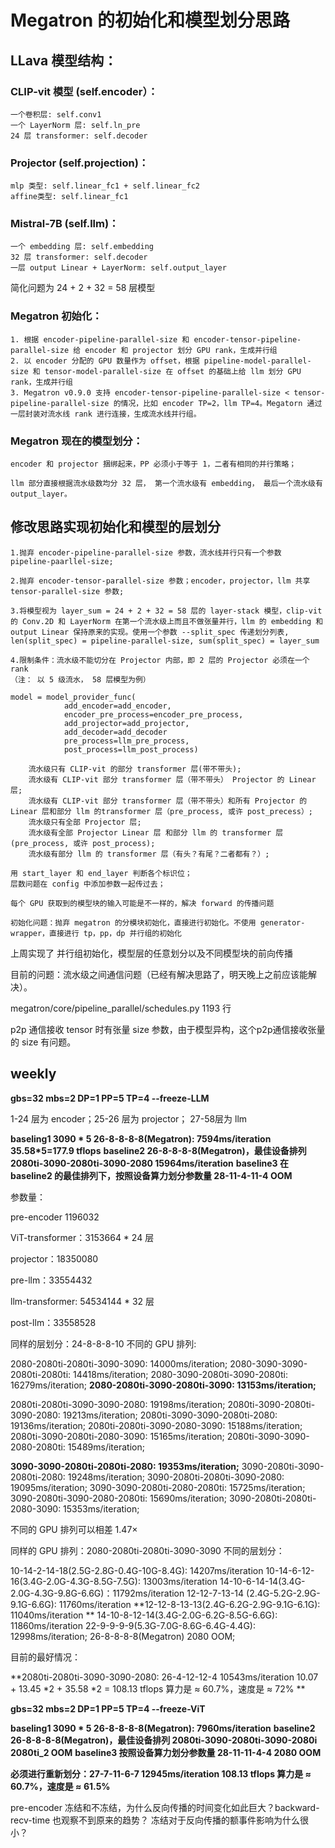# Megatron 的初始化和模型划分思路




## LLava 模型结构：

### CLIP-vit 模型 (self.encoder）：
    一个卷积层: self.conv1
    一个 LayerNorm 层: self.ln_pre
    24 层 transformer: self.decoder

### Projector (self.projection)：
    mlp 类型: self.linear_fc1 + self.linear_fc2
    affine类型: self.linear_fc1

### Mistral-7B (self.llm)：
    一个 embedding 层: self.embedding
    32 层 transformer: self.decoder
    一层 output Linear + LayerNorm: self.output_layer

简化问题为 24 + 2 + 32 = 58 层模型

### Megatron 初始化：
    1. 根据 encoder-pipeline-parallel-size 和 encoder-tensor-pipeline-parallel-size 给 encoder 和 projector 划分 GPU rank，生成并行组
    2. 以 encoder 分配的 GPU 数量作为 offset，根据 pipeline-model-parallel-size 和 tensor-model-parallel-size 在 offset 的基础上给 llm 划分 GPU rank，生成并行组
    3. Megatron v0.9.0 支持 encoder-tensor-pipeline-parallel-size < tensor-pipeline-parallel-size 的情况，比如 encoder TP=2，llm TP=4。Megatorn 通过一层封装对流水线 rank 进行连接，生成流水线并行组。

### Megatron 现在的模型划分：
    encoder 和 projector 捆绑起来，PP 必须小于等于 1，二者有相同的并行策略；
    
    llm 部分直接根据流水级数均分 32 层， 第一个流水级有 embedding， 最后一个流水级有 output_layer。

## 修改思路实现初始化和模型的层划分

    1.抛弃 encoder-pipeline-parallel-size 参数，流水线并行只有一个参数 pipeline-paarllel-size;
    
    2.抛弃 encoder-tensor-parallel-size 参数；encoder，projector，llm 共享 tensor-parallel-size 参数;
    
    3.将模型视为 layer_sum = 24 + 2 + 32 = 58 层的 layer-stack 模型，clip-vit 的 Conv.2D 和 LayerNorm 在第一个流水级上而且不做张量并行，llm 的 embedding 和 output Linear 保持原来的实现。使用一个参数 --split_spec 传递划分列表, len(split_spec) = pipeline-parallel-size, sum(split_spec) = layer_sum
    
    4.限制条件：流水级不能切分在 Projector 内部，即 2 层的 Projector 必须在一个 rank
    （注： 以 5 级流水， 58 层模型为例）
    
    model = model_provider_func(
                add_encoder=add_encoder,
                encoder_pre_process=encoder_pre_process,
                add_projector=add_projector,
                add_decoder=add_decoder
                pre_process=llm_pre_process,
                post_process=llm_post_process)
    
        流水级只有 CLIP-vit 的部分 transformer 层(带不带头);
        流水级有 CLIP-vit 部分 transformer 层（带不带头） Projector 的 Linear 层;
        流水级有 CLIP-vit 部分 transformer 层（带不带头）和所有 Projector 的 Linear 层和部分 llm 的transformer 层（pre_process, 或许 post_precess）;
        流水级只有全部 Projector 层;
        流水级有全部 Projector Linear 层 和部分 llm 的 transformer 层(pre_process, 或许 post_process);
        流水级有部分 llm 的 transformer 层（有头？有尾？二者都有？）;
    
    用 start_layer 和 end_layer 判断各个标识位；
    层数问题在 config 中添加参数一起传过去；
    
    每个 GPU 获取到的模型块的输入可能是不一样的，解决 forward 的传播问题
    
    初始化问题：抛弃 megatron 的分模块初始化，直接进行初始化。不使用 generator-wrapper，直接进行 tp，pp，dp 并行组的初始化

上周实现了 并行组初始化，模型层的任意划分以及不同模型块的前向传播



目前的问题：流水级之间通信问题（已经有解决思路了，明天晚上之前应该能解决）。

megatron/core/pipeline_parallel/schedules.py 1193 行

p2p 通信接收 tensor 时有张量 size 参数，由于模型异构，这个p2p通信接收张量的 size 有问题。
    


## weekly

**gbs=32    mbs=2    DP=1    PP=5    TP=4     --freeze-LLM**

1-24 层为 encoder；25-26 层为 projector； 27-58层为 llm

**baseling1  3090 * 5  26-8-8-8-8(Megatron):     7594ms/iteration      35.58*5=177.9 tflops**
**baseline2   26-8-8-8-8(Megatron)，最佳设备排列 2080ti-3090-2080ti-3090-2080     15964ms/iteration** 
**baseline3   在 baseline2 的最佳排列下，按照设备算力划分参数量 28-11-4-11-4     OOM**   

参数量：

pre-encoder 1196032

ViT-transformer：3153664 * 24 层

projector：18350080

pre-llm：33554432

llm-transformer: 54534144 * 32 层

post-llm：33558528



同样的层划分：24-8-8-8-10
不同的 GPU 排列:

2080-2080ti-2080ti-3090-3090: 14000ms/iteration;
2080-3090-3090-2080ti-2080ti: 14418ms/iteration; 
2080-3090-2080ti-3090-2080ti: 16279ms/iteration;
**2080-2080ti-3090-2080ti-3090: 13153ms/iteration;**

2080ti-2080ti-3090-3090-2080: 19198ms/iteration;
2080ti-3090-2080ti-3090-2080: 19213ms/iteration;
2080ti-3090-3090-2080ti-2080: 19136ms/iteration;
2080ti-2080ti-3090-2080-3090: 15188ms/iteration;
2080ti-3090-2080ti-2080-3090: 15165ms/iteration;
2080ti-3090-3090-2080-2080ti: 15489ms/iteration;

**3090-3090-2080ti-2080ti-2080: 19353ms/iteration;**
3090-2080ti-3090-2080ti-2080: 19248ms/iteration;
3090-2080ti-2080ti-3090-2080:  19095ms/iteration;
3090-3090-2080ti-2080-2080ti: 15725ms/iteration;
3090-2080ti-3090-2080-2080ti: 15690ms/iteration;
3090-2080ti-2080ti-2080-3090: 15353ms/iteration;

不同的 GPU 排列可以相差 1.47×



同样的 GPU 排列：2080-2080ti-2080ti-3090-3090
不同的层划分：

10-14-2-14-18(2.5G-2.8G-0.4G-10G-8.4G):   14207ms/iteration
10-14-6-12-16(3.4G-2.0G-4.3G-8.5G-7.5G):   13003ms/iteration
14-10-6-14-14(3.4G-2.0G-4.3G-9.8G-6.6G)：11792ms/iteration
12-12-7-13-14 (2.4G-5.2G-2.9G-9.1G-6.6G):  11760ms/iteration
**12-12-8-13-13(2.4G-6.2G-2.9G-9.1G-6.1G):   11040ms/iteration   **
14-10-8-12-14(3.4G-2.0G-6.2G-8.5G-6.6G):   11860ms/iteration
22-9-9-9-9(5.3G-7.0G-8.6G-6.4G-4.4G):          12998ms/iteration;
26-8-8-8-8(Megatron)      2080 OOM;



目前的最好情况：

**2080ti-2080ti-3090-3090-2080: 26-4-12-12-4  10543ms/iteration  10.07 + 13.45 *2 + 35.58 *2 = 108.13 tflops 算力是 ≈ 60.7%，速度是 ≈ 72% **





**gbs=32    mbs=2    DP=1    PP=5    TP=4     --freeze-ViT**



**baseling1  3090 * 5  26-8-8-8-8(Megatron):   7960ms/iteration**
**baseline2   26-8-8-8-8(Megatron)，最佳设备排列 2080ti-3090-2080ti-3090-2080i     2080ti_2 OOM** 
**baseline3   按照设备算力划分参数量 28-11-11-4-4     2080 OOM**

**必须进行重新划分：27-7-11-6-7  12945ms/iteration 108.13 tflops 算力是 ≈ 60.7%，速度是 ≈ 61.5%**


pre-encoder 冻结和不冻结，为什么反向传播的时间变化如此巨大？backward-recv-time 也观察不到原来的趋势？
冻结对于反向传播的额事件影响为什么很小？